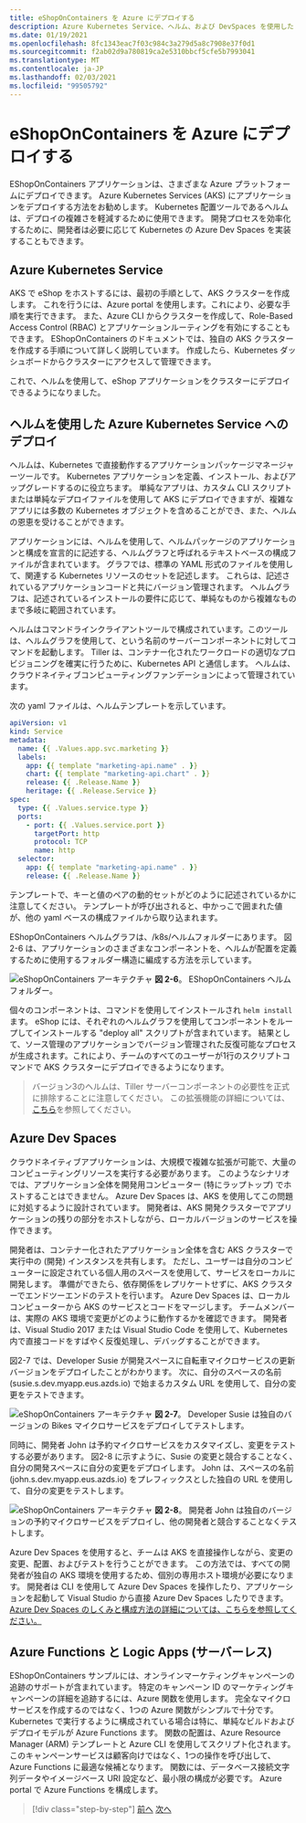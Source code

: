 ```yaml
---
title: eShopOnContainers を Azure にデプロイする
description: Azure Kubernetes Service、ヘルム、および DevSpaces を使用した eShopOnContainers アプリケーションのデプロイ。
ms.date: 01/19/2021
ms.openlocfilehash: 8fc1343eac7f03c984c3a279d5a8c7908e37f0d1
ms.sourcegitcommit: f2ab02d9a780819ca2e5310bbcf5cfe5b7993041
ms.translationtype: MT
ms.contentlocale: ja-JP
ms.lasthandoff: 02/03/2021
ms.locfileid: "99505792"
---
```

# <a name="deploying-eshoponcontainers-to-azure"></a>eShopOnContainers を Azure にデプロイする

EShopOnContainers アプリケーションは、さまざまな Azure プラットフォームにデプロイできます。 Azure Kubernetes Services (AKS) にアプリケーションをデプロイする方法をお勧めします。 Kubernetes 配置ツールであるヘルムは、デプロイの複雑さを軽減するために使用できます。 開発プロセスを効率化するために、開発者は必要に応じて Kubernetes の Azure Dev Spaces を実装することもできます。

## <a name="azure-kubernetes-service"></a>Azure Kubernetes Service

AKS で eShop をホストするには、最初の手順として、AKS クラスターを作成します。 これを行うには、Azure portal を使用します。これにより、必要な手順を実行できます。 また、Azure CLI からクラスターを作成して、Role-Based Access Control (RBAC) とアプリケーションルーティングを有効にすることもできます。 EShopOnContainers のドキュメントでは、独自の AKS クラスターを作成する手順について詳しく説明しています。 作成したら、Kubernetes ダッシュボードからクラスターにアクセスして管理できます。

これで、ヘルムを使用して、eShop アプリケーションをクラスターにデプロイできるようになりました。

## <a name="deploying-to-azure-kubernetes-service-using-helm"></a>ヘルムを使用した Azure Kubernetes Service へのデプロイ

ヘルムは、Kubernetes で直接動作するアプリケーションパッケージマネージャーツールです。 Kubernetes アプリケーションを定義、インストール、およびアップグレードするのに役立ちます。 単純なアプリは、カスタム CLI スクリプトまたは単純なデプロイファイルを使用して AKS にデプロイできますが、複雑なアプリには多数の Kubernetes オブジェクトを含めることができ、また、ヘルムの恩恵を受けることができます。

アプリケーションには、ヘルムを使用して、ヘルムパッケージのアプリケーションと構成を宣言的に記述する、ヘルムグラフと呼ばれるテキストベースの構成ファイルが含まれています。 グラフでは、標準の YAML 形式のファイルを使用して、関連する Kubernetes リソースのセットを記述します。 これらは、記述されているアプリケーションコードと共にバージョン管理されます。 ヘルムグラフは、記述されているインストールの要件に応じて、単純なものから複雑なものまで多岐に範囲されています。

ヘルムはコマンドラインクライアントツールで構成されています。このツールは、ヘルムグラフを使用して、という名前のサーバーコンポーネントに対してコマンドを起動します。 Tiller は、コンテナー化されたワークロードの適切なプロビジョニングを確実に行うために、Kubernetes API と通信します。 ヘルムは、クラウドネイティブコンピューティングファンデーションによって管理されています。

次の yaml ファイルは、ヘルムテンプレートを示しています。

```yaml
apiVersion: v1
kind: Service
metadata:
  name: {{ .Values.app.svc.marketing }}
  labels:
    app: {{ template "marketing-api.name" . }}
    chart: {{ template "marketing-api.chart" . }}
    release: {{ .Release.Name }}
    heritage: {{ .Release.Service }}
spec:
  type: {{ .Values.service.type }}
  ports:
    - port: {{ .Values.service.port }}
      targetPort: http
      protocol: TCP
      name: http
  selector:
    app: {{ template "marketing-api.name" . }}
    release: {{ .Release.Name }}
```

テンプレートで、キーと値のペアの動的セットがどのように記述されているかに注意してください。 テンプレートが呼び出されると、中かっこで囲まれた値が、他の yaml ベースの構成ファイルから取り込まれます。

EShopOnContainers ヘルムグラフは、/k8s/ヘルムフォルダーにあります。 図2-6 は、アプリケーションのさまざまなコンポーネントを、ヘルムが配置を定義するために使用するフォルダー構造に編成する方法を示しています。

![eShopOnContainers アーキテクチャ ](./media/eshoponcontainers-helm-folder.png)
 **図 2-6**。 EShopOnContainers ヘルムフォルダー。

個々のコンポーネントは、コマンドを使用してインストールされ `helm install` ます。 eShop には、それぞれのヘルムグラフを使用してコンポーネントをループしてインストールする "deploy all" スクリプトが含まれています。 結果として、ソース管理のアプリケーションでバージョン管理された反復可能なプロセスが生成されます。これにより、チームのすべてのユーザーが1行のスクリプトコマンドで AKS クラスターにデプロイできるようになります。

> バージョン3のヘルムは、Tiller サーバーコンポーネントの必要性を正式に排除することに注意してください。 この拡張機能の詳細については、 [こちら](https://medium.com/better-programming/why-is-tiller-missing-in-helm-3-2347c446714)を参照してください。

## <a name="azure-dev-spaces"></a>Azure Dev Spaces

クラウドネイティブアプリケーションは、大規模で複雑な拡張が可能で、大量のコンピューティングリソースを実行する必要があります。 このようなシナリオでは、アプリケーション全体を開発用コンピューター (特にラップトップ) でホストすることはできません。 Azure Dev Spaces は、AKS を使用してこの問題に対処するように設計されています。 開発者は、AKS 開発クラスターでアプリケーションの残りの部分をホストしながら、ローカルバージョンのサービスを操作できます。

開発者は、コンテナー化されたアプリケーション全体を含む AKS クラスターで実行中の (開発) インスタンスを共有します。 ただし、ユーザーは自分のコンピューターに設定されている個人用のスペースを使用して、サービスをローカルに開発します。 準備ができたら、依存関係をレプリケートせずに、AKS クラスターでエンドツーエンドのテストを行います。 Azure Dev Spaces は、ローカルコンピューターから AKS のサービスとコードをマージします。 チームメンバーは、実際の AKS 環境で変更がどのように動作するかを確認できます。 開発者は、Visual Studio 2017 または Visual Studio Code を使用して、Kubernetes 内で直接コードをすばやく反復処理し、デバッグすることができます。

図2-7 では、Developer Susie が開発スペースに自転車マイクロサービスの更新バージョンをデプロイしたことがわかります。 次に、自分のスペースの名前 (susie.s.dev.myapp.eus.azds.io) で始まるカスタム URL を使用して、自分の変更をテストできます。

![eShopOnContainers アーキテクチャ ](./media/azure-devspaces-one.png)
 **図 2-7**。 Developer Susie は独自のバージョンの Bikes マイクロサービスをデプロイしてテストします。

同時に、開発者 John は予約マイクロサービスをカスタマイズし、変更をテストする必要があります。 図2-8 に示すように、Susie の変更と競合することなく、自分の開発スペースに自分の変更をデプロイします。 John は、スペースの名前 (john.s.dev.myapp.eus.azds.io) をプレフィックスとした独自の URL を使用して、自分の変更をテストします。

![eShopOnContainers アーキテクチャ ](./media/azure-devspaces-two.png)
 **図 2-8**。 開発者 John は独自のバージョンの予約マイクロサービスをデプロイし、他の開発者と競合することなくテストします。

Azure Dev Spaces を使用すると、チームは AKS を直接操作しながら、変更の変更、配置、およびテストを行うことができます。 この方法では、すべての開発者が独自の AKS 環境を使用するため、個別の専用ホスト環境が必要になります。 開発者は CLI を使用して Azure Dev Spaces を操作したり、アプリケーションを起動して Visual Studio から直接 Azure Dev Spaces したりできます。 [Azure Dev Spaces のしくみと構成方法の詳細については、こちらを参照してください。](/azure/dev-spaces/how-dev-spaces-works)

## <a name="azure-functions-and-logic-apps-serverless"></a>Azure Functions と Logic Apps (サーバーレス)

EShopOnContainers サンプルには、オンラインマーケティングキャンペーンの追跡のサポートが含まれています。 特定のキャンペーン ID のマーケティングキャンペーンの詳細を追跡するには、Azure 関数を使用します。 完全なマイクロサービスを作成するのではなく、1つの Azure 関数がシンプルで十分です。 Kubernetes で実行するように構成されている場合は特に、単純なビルドおよびデプロイモデルが Azure Functions ます。 関数の配置は、Azure Resource Manager (ARM) テンプレートと Azure CLI を使用してスクリプト化されます。 このキャンペーンサービスは顧客向けではなく、1つの操作を呼び出して、Azure Functions に最適な候補となります。 関数には、データベース接続文字列データやイメージベース URI 設定など、最小限の構成が必要です。 Azure portal で Azure Functions を構成します。

>[!div class="step-by-step"]
>[前へ](map-eshoponcontainers-azure-services.md)
>[次へ](centralized-configuration.md)
